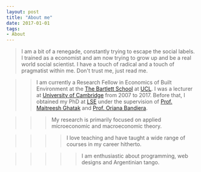 ```yaml
---
layout: post
title: "About me"
date: 2017-01-01
tags: 
- About
---
```


> I am a bit of a renegade, constantly trying to escape the social labels. I trained as a economist and am now trying to grow up and be a real world social scientist. I have a touch of radical and a touch of pragmatist within me. Don't trust me, just read me.

>> I am currently a Research Fellow in Economics of Built Environment at the [The Bartlett School](https://www.ucl.ac.uk/bartlett/construction/) at [UCL](https://www.ucl.ac.uk). I was a lecturer at [University of Cambridge](https://www.cam.ac.uk) from 2007 to 2017. Before that, I obtained my PhD at [LSE](http://www.lse.ac.uk) under the supervision of [Prof. Maitreesh Ghatak](http://personal.lse.ac.uk/ghatak/) and [Prof. Oriana Bandiera](http://www.lse.ac.uk/economics/people/facultyPages/OrianaBandiera.aspx). 

>>> My research is primarily focused on applied microeconomic and macroeconomic theory. 

>>>>I love teaching and have taught a wide range of courses in my career hitherto.

>>>>> I am enthusiastic about programming, web designs and Argentinian tango.


